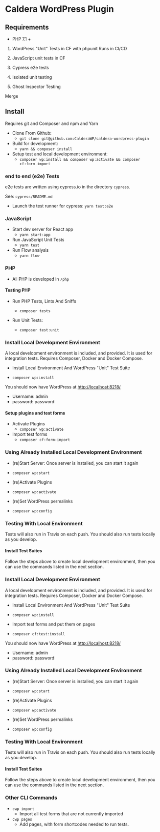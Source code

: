 # Caldera WordPress Plugin


## Requirements
* PHP 7.1 + 

1. WordPress "Unit" Tests in CF with phpunit Runs in CI/CD
2. JavaScript unit tests in CF


4. Cypress e2e tests
5. Isolated unit testing


3. Ghost Inspector Testing

Merge
## Install
Requires git and Composer and npm and Yarn

* Clone From Github:
    - `git clone git@github.com:CalderaWP/caldera-wordpress-plugin`
* Build for development:
    - `yarn && composer install`
* Setup test and local development environment:
    - `composer wp:install && composer wp:activate && composer cf:form-import`


### end to end (e2e) Tests
e2e tests are written using cypress.io in the directory `cypress`.

See: `cypress/README.md`

* Launch the test runner for cypress:
    `yarn test:e2e`
### JavaScript

* Start dev server for React app
    - `yarn start:app`
* Run JavaScript Unit Tests
    - `yarn test`
* Run Flow analysis
    - `yarn flow`


### PHP
* All PHP is developed in `/php`


#### Testing PHP
* Run PHP Tests, Lints And Sniffs
    - `composer tests`

* Run Unit Tests:
    - `composer test:unit`
    
    
### Install Local Development Environment
A  local development environment is included, and provided. It is used for integration tests. Requires Composer, Docker and Docker Compose.

* Install Local Environment And WordPress "Unit" Test Suite
- `composer wp:install`

You should now have WordPress at [http://localhost:8218/](http://localhost:8218/)
* Username: admin
* password: password

#### Setup plugins and test forms
* Activate Plugins
    - `composer wp:activate`
* Import test forms
    - `composer cf:form-import`

### Using Already Installed Local Development Environment

* (re)Start Server: Once server is installed, you can start it again
- `composer wp:start`

* (re)Activate Plugins
- `composer wp:activate`

* (re)Set WordPress permalinks
- `composer wp:config`

### Testing With Local Environment
Tests will also run in Travis on each push. You should also run tests locally as you develop.

#### Install Test Suites
Follow the steps above to create local development environment, then you can use the commands listed in the next section.
### Install Local Development Environment
A  local development environment is included, and provided. It is used for integration tests. Requires Composer, Docker and Docker Compose.

* Install Local Environment And WordPress "Unit" Test Suite
- `composer wp:install`
* Import test forms and put them on pages
- `composer cf:test:install`

You should now have WordPress at [http://localhost:8218/](http://localhost:8218/)
* Username: admin
* password: password

### Using Already Installed Local Development Environment

* (re)Start Server: Once server is installed, you can start it again
- `composer wp:start`

* (re)Activate Plugins
- `composer wp:activate`

* (re)Set WordPress permalinks
- `composer wp:config`

### Testing With Local Environment
Tests will also run in Travis on each push. You should also run tests locally as you develop.

#### Install Test Suites
Follow the steps above to create local development environment, then you can use the commands listed in the next section.

### Other CLI Commands

* `cwp import`
    - Import all test forms that are not currently imported
* `cwp pages`
    - Add pages, with form shortcodes needed to run tests.
